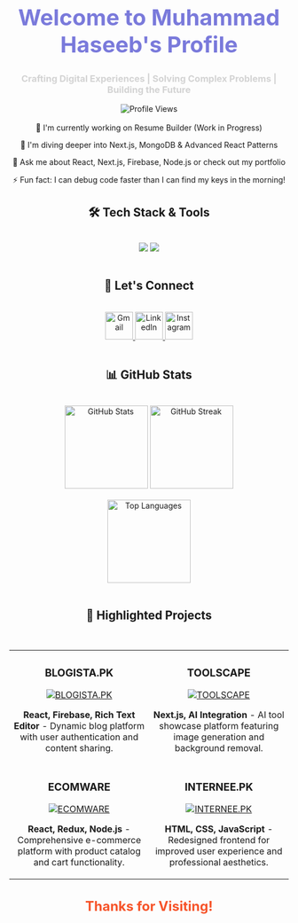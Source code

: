 <div align="center"> <h1 style="font-size: 40px; color: #7A7ADB;">Welcome to Muhammad Haseeb's Profile</h1> <h3 style="color: #D3D3D3;">Crafting Digital Experiences | Solving Complex Problems | Building the Future</h3> </div> <div align="center"> <img src="https://komarev.com/ghpvc/?username=haseebshahbaz&color=blueviolet&style=flat-square&label=Profile+Views" alt="Profile Views" /> </div> <br/> <div align="center">
🔭 I'm currently working on Resume Builder (Work in Progress)

🌱 I'm diving deeper into Next.js, MongoDB & Advanced React Patterns

💬 Ask me about React, Next.js, Firebase, Node.js or check out my portfolio

⚡ Fun fact: I can debug code faster than I can find my keys in the morning!

</div> <h2 align="center">🛠️ Tech Stack & Tools</h2> <br/> <div align="center"> <img src="https://skillicons.dev/icons?i=react,bootstrap,mui,html,css,vscode,github,figma,tailwind,git" /> <img src="https://skillicons.dev/icons?i=nodejs,javascript,typescript,express,firebase,mongodb,nextjs,mysql" /><br> </div> <br/> <h2 align="center">🤝 Let's Connect</h2> <br/> <div align="center"> <a href="mailto:haseebshahbazpk786@gmail.com" target="_blank"> <img src="https://skillicons.dev/icons?i=gmail" alt="Gmail" height="50"/> </a> <a href="https://www.linkedin.com/in/mdhaseeb07/" target="_blank"> <img src="https://skillicons.dev/icons?i=linkedin" alt="LinkedIn" height="50"/> </a> <a href="https://www.instagram.com/ch.haseebshahbaz/" target="_blank"> <img src="https://skillicons.dev/icons?i=instagram" alt="Instagram" height="50"/> </a> </div> <br/> <h2 align="center">📊 GitHub Stats</h2> <br/> <div align="center"> <img src="https://github-readme-stats.vercel.app/api?username=haseebshahbaz&show_icons=true&count_private=true&hide_border=true&title_color=7A7ADB&icon_color=2234AE&text_color=D3D3D3&bg_color=0,000000,130F40" height="150" alt="GitHub Stats"/> <img src="https://github-readme-streak-stats.herokuapp.com/?user=haseebshahbaz&theme=dark&hide_border=true&background=0D1117&stroke=0000&ring=e05397&fire=e05397&currStreakLabel=e05397" height="150" alt="GitHub Streak"/> </div> <br/> <div align="center"> <img src="https://github-readme-stats.vercel.app/api/top-langs/?username=haseebshahbaz&layout=compact&hide_border=true&title_color=7A7ADB&text_color=D3D3D3&bg_color=0,000000,130F40" height="150" alt="Top Languages"/> </div> <br/> <h2 align="center">🌟 Highlighted Projects</h2> <br/> <div align="center"> <table> <tr> <td width="50%" align="center"> <h3>BLOGISTA.PK</h3> <a href="https://blogista-blog-website.vercel.app/" target="_blank"> <img src="https://github-readme-stats.vercel.app/api/pin/?username=haseebshahbaz&repo=blogista&theme=react&hide_border=true&bg_color=1F222E&title_color=F85D7F&icon_color=F8D866" alt="BLOGISTA.PK"/> </a> <p><strong>React, Firebase, Rich Text Editor</strong> - Dynamic blog platform with user authentication and content sharing.</p> </td> <td width="50%" align="center"> <h3>TOOLSCAPE</h3> <a href="https://toolscape.vercel.app/" target="_blank"> <img src="https://github-readme-stats.vercel.app/api/pin/?username=haseebshahbaz&repo=toolscape&theme=react&hide_border=true&bg_color=1F222E&title_color=F85D7F&icon_color=F8D866" alt="TOOLSCAPE"/> </a> <p><strong>Next.js, AI Integration</strong> - AI tool showcase platform featuring image generation and background removal.</p> </td> </tr> <tr> <td width="50%" align="center"> <h3>ECOMWARE</h3> <a href="https://haseebshahbaz.github.io/ECOMWARE/" target="_blank"> <img src="https://github-readme-stats.vercel.app/api/pin/?username=haseebshahbaz&repo=ECOMWARE&theme=react&hide_border=true&bg_color=1F222E&title_color=F85D7F&icon_color=F8D866" alt="ECOMWARE"/> </a> <p><strong>React, Redux, Node.js</strong> - Comprehensive e-commerce platform with product catalog and cart functionality.</p> </td> <td width="50%" align="center"> <h3>INTERNEE.PK</h3> <a href="https://haseebshahbaz.github.io/Internee.pk/" target="_blank"> <img src="https://github-readme-stats.vercel.app/api/pin/?username=haseebshahbaz&repo=Internee.pk&theme=react&hide_border=true&bg_color=1F222E&title_color=F85D7F&icon_color=F8D866" alt="INTERNEE.PK"/> </a> <p><strong>HTML, CSS, JavaScript</strong> - Redesigned frontend for improved user experience and professional aesthetics.</p> </td> </tr> </table> </div> <div align="center"> <h3 style="font-size: 24px; font-weight: bold; color: #f65329;"> Thanks for Visiting! </h3> </div>
